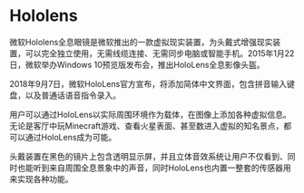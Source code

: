 # 

# Hololens

微软Hololens全息眼镜是微软推出的一款虚拟现实装置，为头戴式增强现实装置，可以完全独立使用，无需线缆连接、无需同步电脑或智能手机。2015年1月22日，微软举办Windows 10预览版发布会，推出HoloLens全息影像头盔。

2018年9月7日，微软HoloLens官方宣布，将添加简体中文界面，包含拼音输入键盘，以及普通话语音指令录入。

用户可以通过HoloLens以实际周围环境作为载体，在图像上添加各种虚拟信息。无论是客厅中玩Minecraft游戏、查看火星表面、甚至数进入虚拟的知名景点，都可以通过HoloLens成为可能。

头戴装置在黑色的镜片上包含透明显示屏，并且立体音效系统让用户不仅看到、同时也能听到来自周围全息景象中的声音，同时HoloLens也内置一整套的传感器用来实现各种功能。



